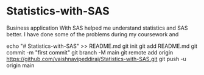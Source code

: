# Statistics-with-SAS
Business application With SAS helped me understand statistics and SAS better. I have done some of the problems during my coursework and 

echo "# Statistics-with-SAS" >> README.md
git init
git add README.md
git commit -m "first commit"
git branch -M main
git remote add origin https://github.com/vaishnavipeddiraj/Statistics-with-SAS.git
git push -u origin main
